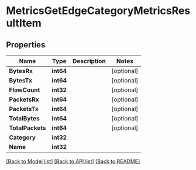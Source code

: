 # MetricsGetEdgeCategoryMetricsResultItem

## Properties

Name | Type | Description | Notes
------------ | ------------- | ------------- | -------------
**BytesRx** | **int64** |  | [optional] 
**BytesTx** | **int64** |  | [optional] 
**FlowCount** | **int32** |  | [optional] 
**PacketsRx** | **int64** |  | [optional] 
**PacketsTx** | **int64** |  | [optional] 
**TotalBytes** | **int64** |  | [optional] 
**TotalPackets** | **int64** |  | [optional] 
**Category** | **int32** |  | 
**Name** | **int32** |  | 

[[Back to Model list]](../README.md#documentation-for-models) [[Back to API list]](../README.md#documentation-for-api-endpoints) [[Back to README]](../README.md)


